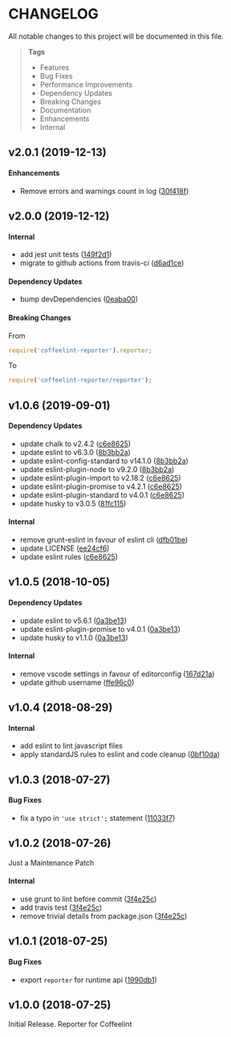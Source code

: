# CHANGELOG

All notable changes to this project will be documented in this file.

> **Tags**
>
> - Features
> - Bug Fixes
> - Performance Improvements
> - Dependency Updates
> - Breaking Changes
> - Documentation
> - Enhancements
> - Internal

## v2.0.1 (2019-12-13)

#### Enhancements

- Remove errors and warnings count in log ([30f418f](https://github.com/sibiraj-s/coffeelint-reporter/commit/30f418f))

## v2.0.0 (2019-12-12)

#### Internal

- add jest unit tests ([149f2d1](https://github.com/sibiraj-s/coffeelint-reporter/commit/149f2d1))
- migrate to github actions from travis-ci ([d6ad1ce](https://github.com/sibiraj-s/coffeelint-reporter/commit/d6ad1ce))

#### Dependency Updates

- bump devDependencies ([0eaba00](https://github.com/sibiraj-s/coffeelint-reporter/commit/0eaba00))

#### Breaking Changes

From

```js
require('coffeelint-reporter').reporter;
```

To

```js
require('coffeelint-reporter/reporter');
```

## v1.0.6 (2019-09-01)

#### Dependency Updates

- update chalk to v2.4.2 ([c6e8625](https://github.com/sibiraj-s/coffeelint-reporter/commit/c6e8625))
- update eslint to v6.3.0 ([8b3bb2a](https://github.com/sibiraj-s/coffeelint-reporter/commit/8b3bb2a))
- update eslint-config-standard to v14.1.0 ([8b3bb2a](https://github.com/sibiraj-s/coffeelint-reporter/commit/8b3bb2a))
- update eslint-plugin-node to v9.2.0 ([8b3bb2a](https://github.com/sibiraj-s/coffeelint-reporter/commit/8b3bb2a))
- update eslint-plugin-import to v2.18.2 ([c6e8625](https://github.com/sibiraj-s/coffeelint-reporter/commit/c6e8625))
- update eslint-plugin-promise to v4.2.1 ([c6e8625](https://github.com/sibiraj-s/coffeelint-reporter/commit/c6e8625))
- update eslint-plugin-standard to v4.0.1 ([c6e8625](https://github.com/sibiraj-s/coffeelint-reporter/commit/c6e8625))
- update husky to v3.0.5 ([81fc115](https://github.com/sibiraj-s/coffeelint-reporter/commit/81fc115))

#### Internal

- remove grunt-eslint in favour of eslint cli ([dfb01be](https://github.com/sibiraj-s/coffeelint-reporter/commit/dfb01be))
- update LICENSE ([ee24cf6](https://github.com/sibiraj-s/coffeelint-reporter/commit/ee24cf6))
- update eslint rules ([c6e8625](https://github.com/sibiraj-s/coffeelint-reporter/commit/c6e8625))

## v1.0.5 (2018-10-05)

#### Dependency Updates

- update eslint to v5.6.1 ([0a3be13](https://github.com/sibiraj-s/coffeelint-reporter/commit/0a3be13))
- update eslint-plugin-promise to v4.0.1 ([0a3be13](https://github.com/sibiraj-s/coffeelint-reporter/commit/0a3be13))
- update husky to v1.1.0 ([0a3be13](https://github.com/sibiraj-s/coffeelint-reporter/commit/0a3be13))

#### Internal

- remove vscode settings in favour of editorconfig ([167d21a](https://github.com/sibiraj-s/coffeelint-reporter/commit/167d21a))
- update github username ([ffe96c0](https://github.com/sibiraj-s/coffeelint-reporter/commit/ffe96c0))

## v1.0.4 (2018-08-29)

#### Internal

- add eslint to lint javascript files
- apply standardJS rules to eslint and code cleanup ([0bf10da](https://github.com/sibiraj-s/coffeelint-reporter/commit/0bf10da))

## v1.0.3 (2018-07-27)

#### Bug Fixes

- fix a typo in `'use strict';` statement ([11033f7](https://github.com/sibiraj-s/coffeelint-reporter/commit/11033f7))

## v1.0.2 (2018-07-26)

Just a Maintenance Patch

#### Internal

- use grunt to lint before commit ([3f4e25c](https://github.com/sibiraj-s/coffeelint-reporter/commit/3f4e25c))
- add travis test ([3f4e25c](https://github.com/sibiraj-s/coffeelint-reporter/commit/3f4e25c))
- remove trivial details from package.json ([3f4e25c](https://github.com/sibiraj-s/coffeelint-reporter/commit/3f4e25c))

## v1.0.1 (2018-07-25)

#### Bug Fixes

- export `reporter` for runtime api ([1990db1](https://github.com/sibiraj-s/coffeelint-reporter/commit/1990db1))

## v1.0.0 (2018-07-25)

Initial Release.
Reporter for Coffeelint
